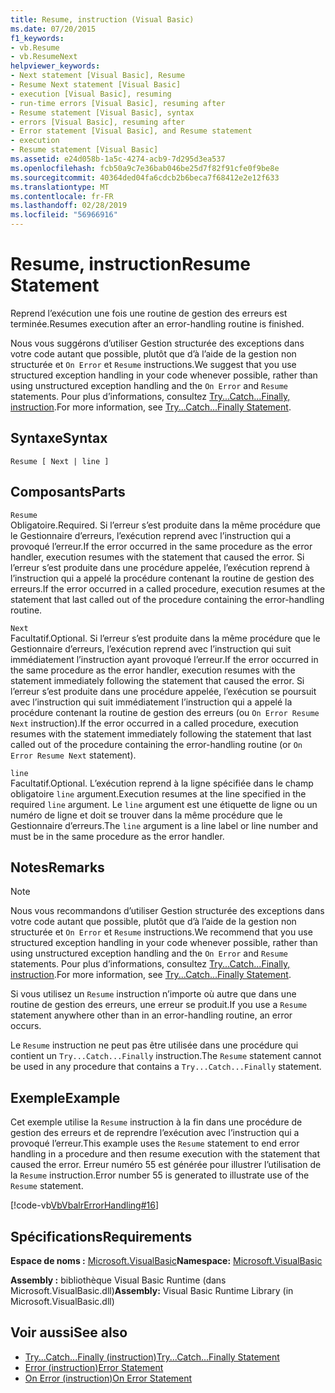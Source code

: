 ```yaml
---
title: Resume, instruction (Visual Basic)
ms.date: 07/20/2015
f1_keywords:
- vb.Resume
- vb.ResumeNext
helpviewer_keywords:
- Next statement [Visual Basic], Resume
- Resume Next statement [Visual Basic]
- execution [Visual Basic], resuming
- run-time errors [Visual Basic], resuming after
- Resume statement [Visual Basic], syntax
- errors [Visual Basic], resuming after
- Error statement [Visual Basic], and Resume statement
- execution
- Resume statement [Visual Basic]
ms.assetid: e24d058b-1a5c-4274-acb9-7d295d3ea537
ms.openlocfilehash: fcb50a9c7e36bab046be25d7f82f91cfe0f9be8e
ms.sourcegitcommit: 40364ded04fa6cdcb2b6beca7f68412e2e12f633
ms.translationtype: MT
ms.contentlocale: fr-FR
ms.lasthandoff: 02/28/2019
ms.locfileid: "56966916"
---
```

# <a name="resume-statement"></a><span data-ttu-id="efd0c-102">Resume, instruction</span><span class="sxs-lookup"><span data-stu-id="efd0c-102">Resume Statement</span></span>
<span data-ttu-id="efd0c-103">Reprend l’exécution une fois une routine de gestion des erreurs est terminée.</span><span class="sxs-lookup"><span data-stu-id="efd0c-103">Resumes execution after an error-handling routine is finished.</span></span>  
  
 <span data-ttu-id="efd0c-104">Nous vous suggérons d’utiliser Gestion structurée des exceptions dans votre code autant que possible, plutôt que d’à l’aide de la gestion non structurée et `On Error` et `Resume` instructions.</span><span class="sxs-lookup"><span data-stu-id="efd0c-104">We suggest that you use structured exception handling in your code whenever possible, rather than using unstructured exception handling and the `On Error` and `Resume` statements.</span></span> <span data-ttu-id="efd0c-105">Pour plus d’informations, consultez [Try...Catch...Finally, instruction](../../../visual-basic/language-reference/statements/try-catch-finally-statement.md).</span><span class="sxs-lookup"><span data-stu-id="efd0c-105">For more information, see [Try...Catch...Finally Statement](../../../visual-basic/language-reference/statements/try-catch-finally-statement.md).</span></span>  
  
## <a name="syntax"></a><span data-ttu-id="efd0c-106">Syntaxe</span><span class="sxs-lookup"><span data-stu-id="efd0c-106">Syntax</span></span>  
  
```  
Resume [ Next | line ]  
```  
  
## <a name="parts"></a><span data-ttu-id="efd0c-107">Composants</span><span class="sxs-lookup"><span data-stu-id="efd0c-107">Parts</span></span>  
 `Resume`  
 <span data-ttu-id="efd0c-108">Obligatoire.</span><span class="sxs-lookup"><span data-stu-id="efd0c-108">Required.</span></span> <span data-ttu-id="efd0c-109">Si l’erreur s’est produite dans la même procédure que le Gestionnaire d’erreurs, l’exécution reprend avec l’instruction qui a provoqué l’erreur.</span><span class="sxs-lookup"><span data-stu-id="efd0c-109">If the error occurred in the same procedure as the error handler, execution resumes with the statement that caused the error.</span></span> <span data-ttu-id="efd0c-110">Si l’erreur s’est produite dans une procédure appelée, l’exécution reprend à l’instruction qui a appelé la procédure contenant la routine de gestion des erreurs.</span><span class="sxs-lookup"><span data-stu-id="efd0c-110">If the error occurred in a called procedure, execution resumes at the statement that last called out of the procedure containing the error-handling routine.</span></span>  
  
 `Next`  
 <span data-ttu-id="efd0c-111">Facultatif.</span><span class="sxs-lookup"><span data-stu-id="efd0c-111">Optional.</span></span> <span data-ttu-id="efd0c-112">Si l’erreur s’est produite dans la même procédure que le Gestionnaire d’erreurs, l’exécution reprend avec l’instruction qui suit immédiatement l’instruction ayant provoqué l’erreur.</span><span class="sxs-lookup"><span data-stu-id="efd0c-112">If the error occurred in the same procedure as the error handler, execution resumes with the statement immediately following the statement that caused the error.</span></span> <span data-ttu-id="efd0c-113">Si l’erreur s’est produite dans une procédure appelée, l’exécution se poursuit avec l’instruction qui suit immédiatement l’instruction qui a appelé la procédure contenant la routine de gestion des erreurs (ou `On Error Resume Next` instruction).</span><span class="sxs-lookup"><span data-stu-id="efd0c-113">If the error occurred in a called procedure, execution resumes with the statement immediately following the statement that last called out of the procedure containing the error-handling routine (or `On Error Resume Next` statement).</span></span>  
  
 `line`  
 <span data-ttu-id="efd0c-114">Facultatif.</span><span class="sxs-lookup"><span data-stu-id="efd0c-114">Optional.</span></span> <span data-ttu-id="efd0c-115">L’exécution reprend à la ligne spécifiée dans le champ obligatoire `line` argument.</span><span class="sxs-lookup"><span data-stu-id="efd0c-115">Execution resumes at the line specified in the required `line` argument.</span></span> <span data-ttu-id="efd0c-116">Le `line` argument est une étiquette de ligne ou un numéro de ligne et doit se trouver dans la même procédure que le Gestionnaire d’erreurs.</span><span class="sxs-lookup"><span data-stu-id="efd0c-116">The `line` argument is a line label or line number and must be in the same procedure as the error handler.</span></span>  
  
## <a name="remarks"></a><span data-ttu-id="efd0c-117">Notes</span><span class="sxs-lookup"><span data-stu-id="efd0c-117">Remarks</span></span>  
  
> [!NOTE]
>  <span data-ttu-id="efd0c-118">Nous vous recommandons d’utiliser Gestion structurée des exceptions dans votre code autant que possible, plutôt que d’à l’aide de la gestion non structurée et `On Error` et `Resume` instructions.</span><span class="sxs-lookup"><span data-stu-id="efd0c-118">We recommend that you use structured exception handling in your code whenever possible, rather than using unstructured exception handling and the `On Error` and `Resume` statements.</span></span> <span data-ttu-id="efd0c-119">Pour plus d’informations, consultez [Try...Catch...Finally, instruction](../../../visual-basic/language-reference/statements/try-catch-finally-statement.md).</span><span class="sxs-lookup"><span data-stu-id="efd0c-119">For more information, see [Try...Catch...Finally Statement](../../../visual-basic/language-reference/statements/try-catch-finally-statement.md).</span></span>  
  
 <span data-ttu-id="efd0c-120">Si vous utilisez un `Resume` instruction n’importe où autre que dans une routine de gestion des erreurs, une erreur se produit.</span><span class="sxs-lookup"><span data-stu-id="efd0c-120">If you use a `Resume` statement anywhere other than in an error-handling routine, an error occurs.</span></span>  
  
 <span data-ttu-id="efd0c-121">Le `Resume` instruction ne peut pas être utilisée dans une procédure qui contient un `Try...Catch...Finally` instruction.</span><span class="sxs-lookup"><span data-stu-id="efd0c-121">The `Resume` statement cannot be used in any procedure that contains a `Try...Catch...Finally` statement.</span></span>  
  
## <a name="example"></a><span data-ttu-id="efd0c-122">Exemple</span><span class="sxs-lookup"><span data-stu-id="efd0c-122">Example</span></span>  
 <span data-ttu-id="efd0c-123">Cet exemple utilise la `Resume` instruction à la fin dans une procédure de gestion des erreurs et de reprendre l’exécution avec l’instruction qui a provoqué l’erreur.</span><span class="sxs-lookup"><span data-stu-id="efd0c-123">This example uses the `Resume` statement to end error handling in a procedure and then resume execution with the statement that caused the error.</span></span> <span data-ttu-id="efd0c-124">Erreur numéro 55 est générée pour illustrer l’utilisation de la `Resume` instruction.</span><span class="sxs-lookup"><span data-stu-id="efd0c-124">Error number 55 is generated to illustrate use of the `Resume` statement.</span></span>  
  
 [!code-vb[VbVbalrErrorHandling#16](~/samples/snippets/visualbasic/VS_Snippets_VBCSharp/VbVbalrErrorHandling/VB/Class1.vb#16)]  
  
## <a name="requirements"></a><span data-ttu-id="efd0c-125">Spécifications</span><span class="sxs-lookup"><span data-stu-id="efd0c-125">Requirements</span></span>  
 <span data-ttu-id="efd0c-126">**Espace de noms :** [Microsoft.VisualBasic](../../../visual-basic/language-reference/runtime-library-members.md)</span><span class="sxs-lookup"><span data-stu-id="efd0c-126">**Namespace:** [Microsoft.VisualBasic](../../../visual-basic/language-reference/runtime-library-members.md)</span></span>  
  
 <span data-ttu-id="efd0c-127">**Assembly :** bibliothèque Visual Basic Runtime (dans Microsoft.VisualBasic.dll)</span><span class="sxs-lookup"><span data-stu-id="efd0c-127">**Assembly:** Visual Basic Runtime Library (in Microsoft.VisualBasic.dll)</span></span>  
  
## <a name="see-also"></a><span data-ttu-id="efd0c-128">Voir aussi</span><span class="sxs-lookup"><span data-stu-id="efd0c-128">See also</span></span>
- [<span data-ttu-id="efd0c-129">Try...Catch...Finally (instruction)</span><span class="sxs-lookup"><span data-stu-id="efd0c-129">Try...Catch...Finally Statement</span></span>](../../../visual-basic/language-reference/statements/try-catch-finally-statement.md)
- [<span data-ttu-id="efd0c-130">Error (instruction)</span><span class="sxs-lookup"><span data-stu-id="efd0c-130">Error Statement</span></span>](../../../visual-basic/language-reference/statements/error-statement.md)
- [<span data-ttu-id="efd0c-131">On Error (instruction)</span><span class="sxs-lookup"><span data-stu-id="efd0c-131">On Error Statement</span></span>](../../../visual-basic/language-reference/statements/on-error-statement.md)
